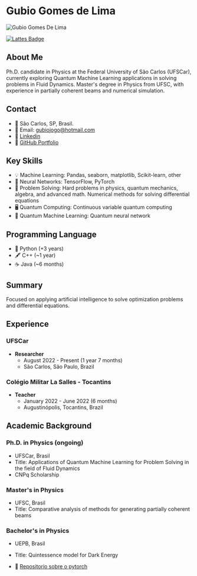 # Gubio Gomes de Lima

![Gubio Gomes De Lima](https://github.com/GubioGL/meu-curriculo/blob/main/.github/workflows/98989633.jfif)

[![Lattes Badge](https://img.shields.io/badge/-Lattes-blue)](https://buscatextual.cnpq.br/buscatextual/visualizacv.do?id=K8607312P9&tokenCaptchar=03AFcWeA7y-JKeV4E8R8iB-W692IEt0GxqiEosK6snDeGhAcwsukbxgsFxlspjA75XweqoOibS6fFAOpUSsfuXpkOUxQUAGNitMrWaPmoi1OyR1GFutXhJbd8YGcBM5VEtpb7b-wooindRmsKKQNCTszAmODvbRJ7BGfunBdWq7Y-e_RPZ8eKZoC8Fk72uR8S5tCRdfoAFPK3bWD-MTOV8RTV1PXF8sl-O5JRVA7zpI096fj3C1Z1yQWe5haf4MqxfVTKueSggfN1Rl8neqaEXzwc9hthndoIbUauyHwPHzj57YSclwB9QKMqLRML4mde5WEQ4Le0DdnsKea0cgYC-wIc_65pycrK_P9I5VyC0CBo8p091lydcaeZEvOS35jU5eRBByD-W6K7fK0F4jLx51D2B4tbdtAgaLsRZrtStOkuFK18Fhvy4eH6qxq4BNaNoyqLd0q4Reacny8OXU0rXWh2FoE4sofB6WI5bnlEmVKPsEUJ4MccxLGiqzofISaI3ouYrfFFUqAAPwRRNCtW5I8ORI77ocCV4BzARh2CeYGHKBhyps_YT7Rmc8D3GdONE-mdzb8we2ULBbe40FMufMWhARyUNgf72PrGJ9RLYi9oePtFcWm-sMB1_A3MkK2TXfvIu_ZLQ5mdQNYZwulOjYdHWt9gCJeG1G3xZ3WENsSp_x0EhWJWxzAfDmXdUq6Eq-CxFtKp0Ea0w)

## About Me

Ph.D. candidate in Physics at the Federal University of São Carlos (UFSCar), currently exploring Quantum Machine Learning applications in solving problems in Fluid Dynamics. Master's degree in Physics from UFSC, with experience in partially coherent beams and numerical simulation.

## Contact

- 📍 São Carlos, SP, Brasil.
- 📧 Email: gubiojogo@hotmail.com
- 🔗 [Linkedin](https://www.linkedin.com/in/gubio-gomes-de-lima-a99973106/)
- 🔗 [GitHub Portfolio](https://github.com/GubioGL/)

## Key Skills

- 💡 Machine Learning: Pandas, seaborn, matplotlib, Scikit-learn, other
- 🧠 Neural Networks: TensorFlow, PyTorch
- 🎯 Problem Solving: Hard problems in physics, quantum mechanics, algebra, and advanced math. Numerical methods for solving differential equations
- 🖥️ Quantum Computing: Continuous variable quantum computing
- 🌌 Quantum Machine Learning: Quantum neural network

## Programming Language

- 🐍 Python (+3 years)
- 🖋️ C++ (~1 year)
- ☕ Java (~6 months)

## Summary

Focused on applying artificial intelligence to solve optimization problems and differential equations.

## Experience

### UFSCar

- **Researcher**
  - August 2022 - Present (1 year 7 months)
  - São Carlos, São Paulo, Brazil

### Colégio Militar La Salles - Tocantins

- **Teacher**
  - January 2022 - June 2022 (6 months)
  - Augustinópolis, Tocantins, Brazil

## Academic Background

### Ph.D. in Physics (ongoing)

- UFSCar, Brasil
- Title: Applications of Quantum Machine Learning for Problem Solving in the field of Fluid Dynamics
- CNPq Scholarship

### Master's in Physics

- UFSC, Brasil
- Title: Comparative analysis of methods for generating partially coherent beams

### Bachelor's in Physics

- UEPB, Brasil
- Title: Quintessence model for Dark Energy

- 🔗 [Repositorio sobre o pytorch](https://gubiogl.github.io/Aprendendo_pytorch/)
